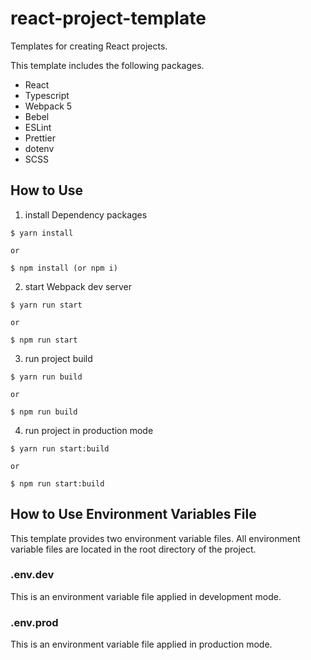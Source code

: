 # react-project-template

Templates for creating React projects.

This template includes the following packages.

- React
- Typescript
- Webpack 5
- Bebel
- ESLint
- Prettier
- dotenv
- SCSS

## How to Use

1. install Dependency packages

```
$ yarn install

or

$ npm install (or npm i)
```

2. start Webpack dev server

```
$ yarn run start

or

$ npm run start
```

3. run project build

```
$ yarn run build

or

$ npm run build
```

4. run project in production mode

```
$ yarn run start:build

or

$ npm run start:build
```

## How to Use Environment Variables File

This template provides two environment variable files. All environment variable files are located in the root directory of the project.

### .env.dev

This is an environment variable file applied in development mode.

### .env.prod

This is an environment variable file applied in production mode.
